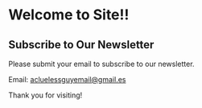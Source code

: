 # Welcome to Site!!

## Subscribe to Our Newsletter

Please submit your email to subscribe to our newsletter.

Email: acluelessguyemail@gmail.es

Thank you for visiting!
